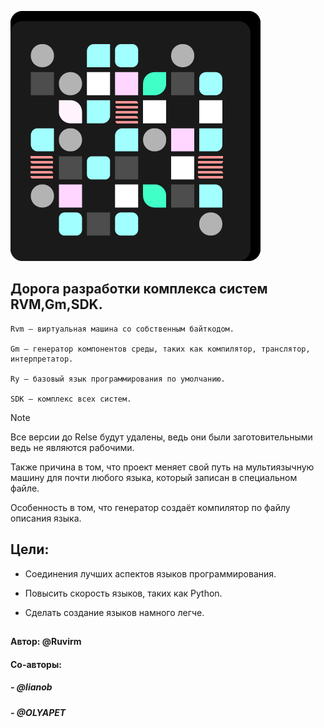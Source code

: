 ![иконка SDK](/icon/logoCDK.png)

## Дорога разработки комплекса систем RVM,Gm,SDK.
```
Rvm — виртуальная машина со собственным байткодом.

Gm — генератор компонентов среды, таких как компилятор, транслятор, интерпретатор.

Ry — базовый язык программирования по умолчанию. 

SDK — комплекс всех систем.
```

>[!NOTE]
>Все версии до Relse будут удалены, ведь они были заготовительными ведь не являются рабочими.
>
>Также причина в том, что проект меняет свой путь на мультиязычную машину для почти любого языка, который записан в специальном файле.
>
>Особенность в том, что генератор создаёт компилятор по файлу описания языка. 




## Цели:

- Соединения лучших аспектов языков программирования.

- Повысить скорость языков, таких как Python.

- Сделать создание языков намного легче. 

## 




#### Автор: @Ruvirm

#### Со-авторы:

##### - @lianob

##### - @OLYAPET



